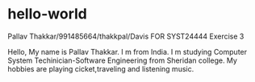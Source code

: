 # hello-world
Pallav Thakkar/991485664/thakkpal/Davis FOR SYST24444 Exercise 3

Hello,
My name is Pallav Thakkar. I m from India.
I m studying Computer System Techinician-Software Engineering from Sheridan college.
My hobbies are playing cicket,traveling and listening music.

